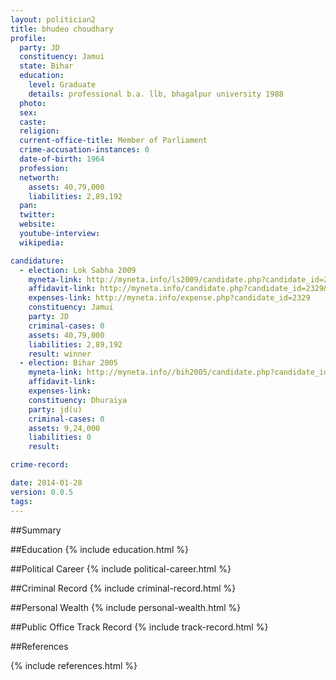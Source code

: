 ```yaml
---
layout: politician2
title: bhudeo choudhary
profile: 
  party: JD
  constituency: Jamui
  state: Bihar
  education: 
    level: Graduate
    details: professional b.a. llb, bhagalpur university 1988
  photo: 
  sex: 
  caste: 
  religion: 
  current-office-title: Member of Parliament
  crime-accusation-instances: 0
  date-of-birth: 1964
  profession: 
  networth: 
    assets: 40,79,000
    liabilities: 2,89,192
  pan: 
  twitter: 
  website: 
  youtube-interview: 
  wikipedia: 

candidature: 
  - election: Lok Sabha 2009
    myneta-link: http://myneta.info/ls2009/candidate.php?candidate_id=2329
    affidavit-link: http://myneta.info/candidate.php?candidate_id=2329&scan=original
    expenses-link: http://myneta.info/expense.php?candidate_id=2329
    constituency: Jamui 
    party: JD
    criminal-cases: 0
    assets: 40,79,000
    liabilities: 2,89,192
    result: winner 
  - election: Bihar 2005
    myneta-link: http://myneta.info//bih2005/candidate.php?candidate_id=31
    affidavit-link: 
    expenses-link: 
    constituency: Dhuraiya 
    party: jd(u)
    criminal-cases: 0
    assets: 9,24,000
    liabilities: 0
    result:  

crime-record: 

date: 2014-01-28
version: 0.0.5
tags: 
---
```

##Summary


##Education
{% include education.html %}


##Political Career
{% include political-career.html %}


##Criminal Record
{% include criminal-record.html %}


##Personal Wealth
{% include personal-wealth.html %}


##Public Office Track Record
{% include track-record.html %}


##References


{% include references.html %}